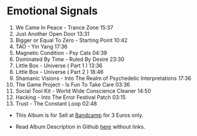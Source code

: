 # Emotional Signals

1. We Came In Peace - Trance Zone 15:37
2. Just Another Open Door 13:31
3. Bigger or Equal To Zero - Starting Point 10:42
4. TAO - Yin Yang 17:36
5. Magnetic Condition - Psy Cats 04:39
6. Dominated By Time - Ruled By Desire 23:30
7. Little Box - Universe ( Part 1 ) 13:36
8. Little Box - Universe ( Part 2 ) 18:46
9. Shamanic Visions - Into The Realm of Psychedelic Interpretations 17:36
10. The Game Project - Is Fun To Take Care 03:36
11. Social Tool Kit - World Wide Conscience Cleaner 14:50
12. Hacking - Into The Error Festival Patch 03:15
13. Trust - The Constant Loop 02:48

- This Album is for Sell at [Bandcamp]() for 3 Euros only.

- Read Album Description in Github [here](../../Dreams/Descriptions/Emotional_Signals.md) without links.